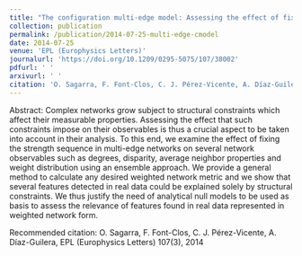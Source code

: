 ```yaml
---
title: "The configuration multi-edge model: Assessing the effect of fixing node strengths on weighted network magnitudes"
collection: publication
permalink: /publication/2014-07-25-multi-edge-cmodel
date: 2014-07-25
venue: 'EPL (Europhysics Letters)'
journalurl: 'https://doi.org/10.1209/0295-5075/107/38002'
pdfurl: ' '
arxivurl: ' '
citation: 'O. Sagarra, F. Font-Clos, C. J. Pérez-Vicente, A. Díaz-Guilera, EPL (Europhysics Letters) 107(3), 2014'
---
```

Abstract: Complex networks grow subject to structural constraints which affect their measurable properties. Assessing the effect that such constraints impose on their observables is thus a crucial aspect to be taken into account in their analysis. To this end, we examine the effect of fixing the strength sequence in multi-edge networks on several network observables such as degrees, disparity, average neighbor properties and weight distribution using an ensemble approach. We provide a general method to calculate any desired weighted network metric and we show that several features detected in real data could be explained solely by structural constraints. We thus justify the need of analytical null models to be used as basis to assess the relevance of features found in real data represented in weighted network form.

 Recommended citation: O. Sagarra, F. Font-Clos, C. J. Pérez-Vicente, A. Díaz-Guilera, EPL (Europhysics Letters) 107(3), 2014